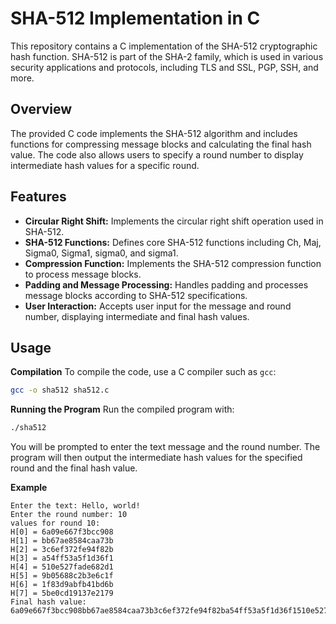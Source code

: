 # SHA-512 Implementation in C
This repository contains a C implementation of the SHA-512 cryptographic hash function. SHA-512 is part of the SHA-2 family, which is used in various security applications and protocols, including TLS and SSL, PGP, SSH, and more.

## Overview
The provided C code implements the SHA-512 algorithm and includes functions for compressing message blocks and calculating the final hash value. The code also allows users to specify a round number to display intermediate hash values for a specific round.

## Features
- **Circular Right Shift:** Implements the circular right shift operation used in SHA-512.
- **SHA-512 Functions:** Defines core SHA-512 functions including Ch, Maj, Sigma0, Sigma1, sigma0, and sigma1.
- **Compression Function:** Implements the SHA-512 compression function to process message blocks.
- **Padding and Message Processing:** Handles padding and processes message blocks according to SHA-512 specifications.
- **User Interaction:** Accepts user input for the message and round number, displaying intermediate and final hash values.

## Usage
**Compilation**
To compile the code, use a C compiler such as `gcc`:

```bash
gcc -o sha512 sha512.c
```

**Running the Program**
Run the compiled program with:

```bash
./sha512
```

You will be prompted to enter the text message and the round number. The program will then output the intermediate hash values for the specified round and the final hash value.

**Example**
```console
Enter the text: Hello, world!
Enter the round number: 10
values for round 10:
H[0] = 6a09e667f3bcc908
H[1] = bb67ae8584caa73b
H[2] = 3c6ef372fe94f82b
H[3] = a54ff53a5f1d36f1
H[4] = 510e527fade682d1
H[5] = 9b05688c2b3e6c1f
H[6] = 1f83d9abfb41bd6b
H[7] = 5be0cd19137e2179
Final hash value:
6a09e667f3bcc908bb67ae8584caa73b3c6ef372fe94f82ba54ff53a5f1d36f1510e527fade682d19b05688c2b3e6c1f1f83d9abfb41bd6b5be0cd19137e2179
```
